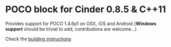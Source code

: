 POCO block for Cinder 0.8.5 & C++11
===================================

Provides support for POCO 1.4.6p1 on OSX, iOS and Android (**Windows support** should be trivial to add, contributions are welcome...)  

Check the [building instructions](../../wiki/Building-instructions)
